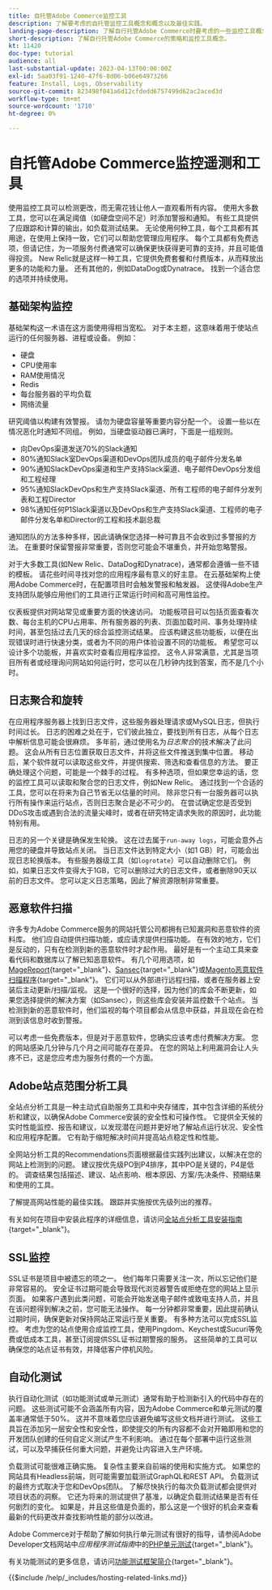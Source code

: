 ```yaml
---
title: 自托管Adobe Commerce监控工具
description: 了解要考虑的自托管监控工具概念和概念以及最佳实践。
landing-page-description: 了解自行托管Adobe Commerce时要考虑的一些监控工具概念和事项。
short-description: 了解自行托管Adobe Commerce的策略和监控工具概念。
kt: 11420
doc-type: tutorial
audience: all
last-substantial-update: 2023-04-13T00:00:00Z
exl-id: 5aa03f91-1240-47f6-8d06-b06e64973266
feature: Install, Logs, Observability
source-git-commit: 823498f041a6d12cfdedd6757499d62ac2aced3d
workflow-type: tm+mt
source-wordcount: '1710'
ht-degree: 0%

---
```


# 自托管Adobe Commerce监控遥测和工具

使用监控工具可以检测更改，而无需花钱让他人一直观看所有内容。 使用大多数工具，您可以在满足阈值（如硬盘空间不足）时添加警报和通知。 有些工具提供了应跟踪和计算的输出，如负载测试结果。 无论使用何种工具，每个工具都有其用途，在使用上保持一致，它们可以帮助您管理应用程序。 每个工具都有免费选项，但请记住，为一项服务付费通常可以确保更快获得更可靠的支持，并且可能值得投资。 New Relic就是这样一种工具，它提供免费套餐和付费版本，从而释放出更多的功能和力量。 还有其他的，例如DataDog或Dynatrace。 找到一个适合您的选项并持续使用。

## 基础架构监控

基础架构这一术语在这方面使用得相当宽松。 对于本主题，这意味着用于使站点运行的任何服务器、进程或设备。 例如：

* 硬盘
* CPU使用率
* RAM使用情况
* Redis
* 每台服务器的平均负载
* 网络流量

研究阈值以构建有效警报。 请勿为硬盘容量等重要内容分配一个。 设置一些以在情况恶化时通知不同组。 例如，当硬盘驱动器已满时，下面是一组规则。

* 向DevOps渠道发送70%的Slack通知
* 80%通知Slack室DevOps渠道和DevOps团队成员的电子邮件分发名单
* 90%通知SlackDevOps渠道和生产支持Slack渠道、电子邮件DevOps分发组和工程经理
* 95%通知SlackDevOps和生产支持Slack渠道、所有工程师的电子邮件分发列表和工程Director
* 98%通知任何P1Slack渠道以及DevOps和生产支持Slack渠道、工程师的电子邮件分发名单和Director的工程和技术副总裁

通知团队的方法多种多样，因此请确保您选择一种可靠且不会收到过多警报的方法。 在重要时保留警报非常重要，否则您可能会不堪重负，并开始忽略警报。

对于大多数工具(如New Relic、DataDog和Dynatrace)，通常都会遵循一些不错的模板。 请花些时间寻找对您的应用程序最有意义的好主意。 在云基础架构上使用Adobe Commerce时，在配置项目时会触发警报和触发器。 这使得Adobe生产支持团队能够应用他们的工具进行正常运行时间和高可用性监控。

仪表板提供对网站常见或重要方面的快速访问。 功能板项目可以包括页面查看次数、每台主机的CPU占用率、所有服务器的列表、页面加载时间、事务处理持续时间，甚至包括过去几天的综合监控测试结果。 应该构建这些功能板，以便在出现错误时进行快速分类，或者为不同的用户体验设置不同的功能板。 希望您可以设计多个功能板，并喜欢实时查看应用程序监控。 这令人非常满意，尤其是当项目所有者或经理询问网站如何运行时，您可以在几秒钟内找到答案，而不是几个小时。

## 日志聚合和旋转

在应用程序服务器上找到日志文件，这些服务器处理请求或MySQL日志，但执行时间过长。 日志的困难之处在于，它们彼此独立，要找到所有日志，从每个日志中解析信息可能会很麻烦。 多年前，通过使用名为&#x200B;_日志聚合_&#x200B;的技术解决了此问题。 这会从所有日志位置获取日志文件，并将这些文件推送到集中位置。 移动后，某个软件就可以读取这些文件，并提供搜索、筛选和查看信息的方法。 要正确处理这个问题，可能是一个棘手的过程。 有多种选项，但如果您幸运的话，您的监控工具可以读取和聚合您的日志文件，例如New Relic。 通过找到一个合适的工具，您可以在将来为自己节省无以估量的时间。 除非您只有一台服务器可以执行所有操作来运行站点，否则日志聚合是必不可少的。 在尝试确定您是否受到DDoS攻击或遇到合法的流量尖峰时，或者在研究特定请求失败的原因时，此功能特别有用。

日志的另一个关键是确保发生轮换。 这在过去属于`run-away logs`，可能会意外占用您的硬盘并导致站点关闭。 当日志文件达到特定大小（如1 GB）时，可能会出现日志轮换版本。 有些服务器级工具（如`logrotate`）可以自动删除它们。 例如，如果日志文件变得大于1GB，它可以删除过大的日志文件，或者删除90天以前的日志文件。 您可以定义日志策略，因此了解资源限制非常重要。

## 恶意软件扫描

许多专为Adobe Commerce服务的网站托管公司都拥有已知漏洞和恶意软件的资料库。 他们应自动提供扫描功能，或应请求提供扫描功能。 在有效的地方，它们是反动的，只有在检测到新的恶意软件时才起作用。 最好是有一个主动工具来查看代码和数据库以了解已知恶意软件。 有几个可用选项，如[MageReport](https://www.magereport.com){target="_blank"}、[Sansec](https://sansec.io){target="_blank"}或[Magento恶意软件扫描程序](https://github.com/gwillem/magento-malware-scanner){target="_blank"}。 它们可以从外部进行远程扫描，或者在服务器上安装后主动更新/扫描/监视。 这是一个很好的选择，因为他们的库会不断更新，如果您选择提供的解决方案（如Sansec），则这些库会安装并监控数千个站点。 当检测到新的恶意软件时，他们监视的每个项目都会从信息中获益，并且现在会在检测到该信息时收到警报。

可以考虑一些免费版本，但是对于恶意软件，您确实应该考虑付费解决方案。 您的网站感染几分钟与几个月之间可能存在差异。 在您的网站上利用漏洞会让人头疼不已，这是您应考虑为服务付费的一个方面。

## Adobe站点范围分析工具

全站点分析工具是一种主动式自助服务工具和中央存储库，其中包含详细的系统分析和建议，以确保Adobe Commerce安装的安全性和可操作性。 它提供全天候的实时性能监控、报告和建议，以发现潜在问题并更好地了解站点运行状况、安全性和应用程序配置。 它有助于缩短解决时间并提高站点稳定性和性能。

全网站分析工具的Recommendations页面根据最佳实践列出建议，以解决在您的网站上检测到的问题。 建议按优先级PO到P4排序，其中PO是关键的，P4是低的。 调查结果包括描述、建议、站点影响、根本原因、方案/先决条件、预期结果和使用的工具。

了解提高网站性能的最佳实践。 跟踪并实施按优先级列出的推荐。

有关如何在项目中安装此程序的详细信息，请访问[全站点分析工具安装指南](https://experienceleague.adobe.com/docs/commerce-operations/tools/site-wide-analysis-tool/installation.html){target="_blank"}。

## SSL监控

SSL证书是项目中被遗忘的项之一。 他们每年只需要关注一次，所以忘记他们是非常容易的。 安全证书过期可能会导致现代浏览器警告或拒绝在您的网站上显示页面。 如果客户遇到此类问题，可能会开始发送电子邮件或致电支持人员，并且在该问题得到解决之前，您可能无法操作。 每一分钟都非常重要，因此提前确认过期时间，确保更新对保持网站正常运行至关重要。 有多种方法可以完成SSL监控。 考虑为您的站点使用合成监控工具，使用Pingdom、Keychest或Sucuri等免费或低成本工具，甚至订阅提供SSL证书过期警报的服务。 这些简单的工具可以确保您的站点证书有效，并降低客户停机风险。

## 自动化测试

执行自动化测试（如功能测试或单元测试）通常有助于检测新引入的代码中存在的问题。 这些测试可能不会涵盖所有内容，因为Adobe Commerce和单元测试的覆盖率通常低于50%。 这并不意味着您应该避免编写这些文档并进行测试。 这些工具旨在添加另一层安全性和安全性，即使提交的所有内容都不会对开箱即用和您的开发团队创建的任何自定义测试产生不利影响。 通过在每个部署中运行这些测试，可以及早捕获任何重大问题，并避免让内容进入生产环境。

负载测试可能很难正确实施。 复杂性主要来自前端的使用和实施方式。 如果您的网站具有Headless前端，则可能需要加载测试GraphQL和REST API。 负载测试的最终方式取决于您和DevOps团队。 了解尽快执行的每次负载测试都会提供对项目状态的洞察。 它还为将来的测试提供了基准，以确定负载测试结果是否有任何剧烈的变化。 如果是，并且这些值是负面的，那么这是一个很好的机会来查看最新的代码更改并查找影响性能的部分以改进。

Adobe Commerce对于帮助了解如何执行单元测试有很好的指导，请参阅Adobe Developer文档网站中&#x200B;_应用程序测试指南_&#x200B;中的[PHP单元测试](https://developer.adobe.com/commerce/testing/guide/unit/){target="_blank"}。

有关功能测试的更多信息，请访问[功能测试框架简介](https://developer.adobe.com/commerce/testing/functional-testing-framework/){target="_blank"}。


{{$include /help/_includes/hosting-related-links.md}}
